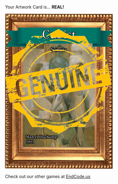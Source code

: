 Your Artwork Card is... 
  **REAL!**
 
 ![alt text](ArtworSonata_Real[face,1].png?raw=true "Artwork Card")  
 
 
 
 
 
 Check out our other games at [EndCode.us](https://endcode.us/)